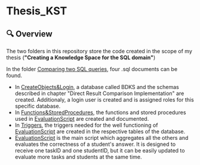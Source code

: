 # Thesis_KST

## 🔍 Overview

The two folders in this repository store the code created in the scope of my thesis (**"Creating a Knowledge Space for the SQL domain"**)

In the folder [Comparing two SQL queries](https://github.com/ajose98/Thesis_KST/tree/main/Comparing%20two%20SQL%20queries), four .sql documents can be found.
- In [CreateObjects&Login](https://github.com/ajose98/Thesis_KST/blob/main/Comparing%20two%20SQL%20queries/CreateObjects%26Login.sql), a database called BDKS and the schemas described in chapter "Direct Result Comparison Implementation" are created. Additionaly, a login user is created and is assigned roles for this specific database.
- In [Functions&StoredProcedures](https://github.com/ajose98/Thesis_KST/blob/main/Comparing%20two%20SQL%20queries/Functions%26StoredProcedures.sql), the functions and stored procedures used in [EvaluationScript](https://github.com/ajose98/Thesis_KST/blob/main/Comparing%20two%20SQL%20queries/EvaluationScript.sql) are created and documented.
- In [Triggers](https://github.com/ajose98/Thesis_KST/blob/main/Comparing%20two%20SQL%20queries/Triggers.sql), the triggers needed for the well functioning of [EvaluationScript](https://github.com/ajose98/Thesis_KST/blob/main/Comparing%20two%20SQL%20queries/EvaluationScript.sql) are created in the respective tables of the database.
- [EvaluationScript](https://github.com/ajose98/Thesis_KST/blob/main/Comparing%20two%20SQL%20queries/EvaluationScript.sql) is the main script which aggregates all the others and evaluates the correctness of a student's answer. It is designed to receive one taskID and one studentID, but it can be easily updated to evaluate more tasks and students at the same time.
